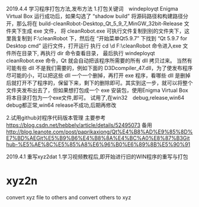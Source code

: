 2019.4.4 学习程序打包方法,发布方法
1.打包关键词　windeployqt Enigma Virtual Box
运行成功后，如果勾选了 “shadow build” 将源码路径和构建路径分开，那么将在 build-cleanRobot-Desktop_Qt_5_9_7_MinGW_32bit-Release 文件夹下生成 exe 文件，
将 cleanRobot.exe 可执行文件复制到别的文件夹下，这里我复制到 F:\cleanRobot 下，然后在 “开始菜单Qt5.9.7” 下找到 “Qt 5.9.7 for Desktop cmd” 运行文件，打开运行
执行 cd \d F:\cleanRobot 命令进入exe 文件所在目录下, 再执行 dir 命令查看目录，
最后执行 windeployqt cleanRobot.exe 命令，Qt 就会自动把该程序所需要的所有 dll 拷贝过来。
当然有可能有些 dll 不是我们需要的，例如下面的 D3Dcompiler_47.dll，为了使发布程序尽可能的小，可以把这些 dll 一个一个删掉，再打开 exe 程序，看哪些 dll 是删掉后就打开不了程序的，保留下来，剩下的删除即可。其实到这一步，就可以将整个文件夹发布出去了，但如果想打包成一个 exe 安装包，使用Enigma Virtual Box将本目录打包为一个exe文件,即可。
试用了,在win32　debug,release,win64 debug都正常,win64 release不成功,后期再修改

2.试用github对程序代码版本管理
主要参考
https://blog.csdn.net/hebbely/article/details/52495073
备用
http://blog.leanote.com/post/paprikaxiong/Qt%E4%B8%AD%E9%85%8D%E7%BD%AEGit%E5%B9%B6%E4%B8%8A%E4%BC%A0%E8%87%B3Github-%E5%AE%8C%E5%85%A8%E6%96%B0%E6%89%8B%E5%90%91

2019.4.1 重写xyz2dat
1.学习视频教程后,即开始进行旧的WIN程序的重写与打包

# xyz2n
convert xyz file to others and convert others to xyz